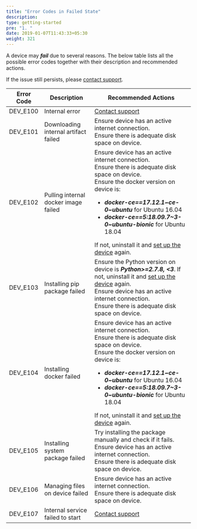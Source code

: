 ```yaml
---
title: "Error Codes in Failed State"
description:
type: getting-started
pre: "1. "
date: 2019-01-07T11:43:33+05:30
weight: 321
---
```

A device may ***fail*** due to several reasons. The below table
lists all the possible error codes together with their
description and recommended actions.

If the issue still persists, please <a href="#" onclick="javascript:FreshWidget.show();">contact support</a>.

| Error Code | Description | Recommended Actions |
| ---------- | ----------- | ----------------------- |
| DEV_E100 | Internal error | <a href="#" onclick="javascript:FreshWidget.show();">Contact support</a> |
| DEV_E101 | Downloading internal artifact failed | Ensure device has an active internet connection.<br>Ensure there is adequate disk space on device. |
| DEV_E102 | Pulling internal docker image failed | Ensure device has an active internet connection.<br>Ensure there is adequate disk space on device.<br>Ensure the docker version on device is:  <ul><li>***docker-ce==17.12.1~ce-0~ubuntu*** for Ubuntu 16.04</li><li>***docker-ce==5:18.09.7~3-0~ubuntu-bionic*** for Ubuntu 18.04</li></ul>If not, uninstall it and [set up the device](/getting-started/add-new-device/#setting-up-a-device) again. |
| DEV_E103 | Installing pip package failed | Ensure the Python version on device is ***Python>=2.7.8, <3***. If not, uninstall it and [set up the device](/getting-started/add-new-device/#setting-up-a-device) again.<br>Ensure device has an active internet connection.<br>Ensure there is adequate disk space on device. |
| DEV_E104 | Installing docker failed | Ensure device has an active internet connection.<br>Ensure there is adequate disk space on device.<br>Ensure the docker version on device is:  <ul><li>***docker-ce==17.12.1~ce-0~ubuntu*** for Ubuntu 16.04</li><li>***docker-ce==5:18.09.7~3-0~ubuntu-bionic*** for Ubuntu 18.04</li></ul>If not, uninstall it and [set up the device](/getting-started/add-new-device/#setting-up-a-device) again. |
| DEV_E105 | Installing system package failed | Try installing the package manually and check if it fails.<br>Ensure device has an active internet connection.<br>Ensure there is adequate disk space on device. |
| DEV_E106 | Managing files on device failed | Ensure device has an active internet connection.<br>Ensure there is adequate disk space on device. |
| DEV_E107 | Internal service failed to start | <a href="#" onclick="javascript:FreshWidget.show();">Contact support</a> |